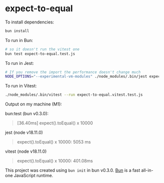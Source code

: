 # expect-to-equal

To install dependencies:

```bash
bun install
```

To run in Bun:

```bash
# so it doesn't run the vitest one
bun test expect-to-equal.test.js
```

To run in Jest:

```bash
# If you remove the import the performance doesn't change much
NODE_OPTIONS="--experimental-vm-modules" ./node_modules/.bin/jest expect-to-equal.test.js
```

To run in Vitest:

```bash
./node_modules/.bin/vitest --run expect-to-equal.vitest.test.js
```

Output on my machine (M1):

bun:test (bun v0.3.0):

> [36.40ms] expect().toEqual() x 10000

jest (node v18.11.0)

> expect().toEqual() x 10000: 5053 ms

vitest (node v18.11.0)

> expect().toEqual() x 10000: 401.08ms

This project was created using `bun init` in bun v0.3.0. [Bun](https://bun.sh) is a fast all-in-one JavaScript runtime.
